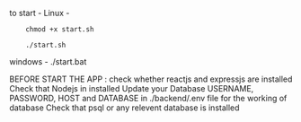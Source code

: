 to start -
Linux -

        chmod +x start.sh 

        ./start.sh

windows - ./start.bat

BEFORE START THE APP :
    check whether reactjs and expressjs are installed
    Check that Nodejs in installed
    Update your Database USERNAME, PASSWORD, HOST and DATABASE in ./backend/.env file for the working of database
    Check that psql or any relevent database is installed
